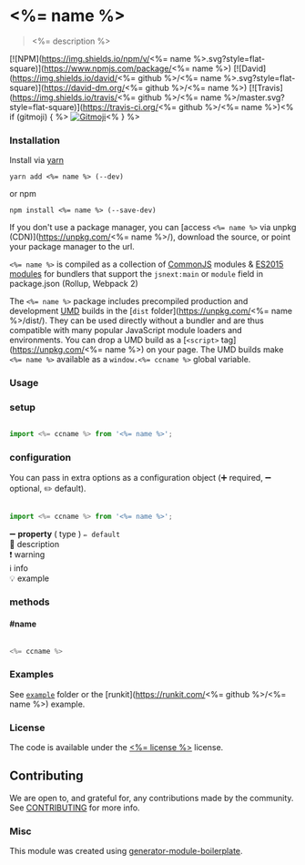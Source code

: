 # <%= name %>

> <%= description %>

[![NPM](https://img.shields.io/npm/v/<%= name %>.svg?style=flat-square)](https://www.npmjs.com/package/<%= name %>)
[![David](https://img.shields.io/david/<%= github %>/<%= name %>.svg?style=flat-square)](https://david-dm.org/<%= github %>/<%= name %>)
[![Travis](https://img.shields.io/travis/<%= github %>/<%= name %>/master.svg?style=flat-square)](https://travis-ci.org/<%= github %>/<%= name %>)<% if (gitmoji) { %>
[![Gitmoji](https://img.shields.io/badge/gitmoji-%20😜%20😍-FFDD67.svg?style=flat-square)](https://gitmoji.carloscuesta.me/)<% } %>

### Installation

Install via [yarn](https://github.com/yarnpkg/yarn)

	yarn add <%= name %> (--dev)

or npm

	npm install <%= name %> (--save-dev)


If you don't use a package manager, you can [access `<%= name %>` via unpkg (CDN)](https://unpkg.com/<%= name %>/), download the source, or point your package manager to the url.

`<%= name %>` is compiled as a collection of [CommonJS](http://webpack.github.io/docs/commonjs.html) modules & [ES2015 modules](http://www.2ality.com/2014/09/es6-modules-final.html) for bundlers that support the `jsnext:main` or `module` field in package.json (Rollup, Webpack 2)

The `<%= name %>` package includes precompiled production and development [UMD](https://github.com/umdjs/umd) builds in the [`dist` folder](https://unpkg.com/<%= name %>/dist/). They can be used directly without a bundler and are thus compatible with many popular JavaScript module loaders and environments. You can drop a UMD build as a [`<script>` tag](https://unpkg.com/<%= name %>) on your page. The UMD builds make `<%= name %>` available as a `window.<%= ccname %>` global variable.

### Usage

### setup

```js

import <%= ccname %> from '<%= name %>';

```

### configuration

You can pass in extra options as a configuration object (➕ required, ➖ optional, ✏️ default).

```js

import <%= ccname %> from '<%= name %>';

```

➖ **property** ( type ) ` ✏️ default `
<br/> 📝 description
<br/> ❗️ warning
<br/> ℹ️ info
<br/> 💡 example

### methods

#### #name

```js

<%= ccname %>

```

### Examples

See [`example`](example/script.js) folder or the [runkit](https://runkit.com/<%= github %>/<%= name %>) example.

### License

The code is available under the [<%= license %>](LICENSE) license.

## Contributing

We are open to, and grateful for, any contributions made by the community.<br/>
See [CONTRIBUTING](CONTRIBUTING.md) for more info.

### Misc

This module was created using [generator-module-boilerplate](https://github.com/duivvv/generator-module-boilerplate).

